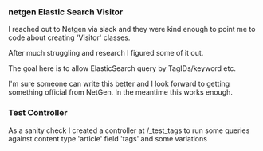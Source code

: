 ### netgen Elastic Search Visitor

I reached out to Netgen via slack and they were kind enough to point me to code about creating 'Visitor' classes.

After much struggling and research I figured some of it out.

The goal here is to allow ElasticSearch query by TagIDs/keyword etc.

I'm sure someone can write this better and I look forward to getting something official from NetGen. In the meantime this works enough.

### Test Controller

As a sanity check I created a controller at /_test_tags to run some queries against content type 'article' field 'tags' and some variations 